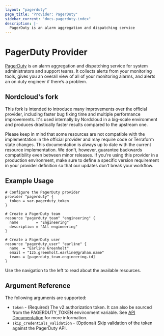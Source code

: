 ```yaml
---
layout: "pagerduty"
page_title: "Provider: PagerDuty"
sidebar_current: "docs-pagerduty-index"
description: |-
  PagerDuty is an alarm aggregation and dispatching service
---
```


# PagerDuty Provider

[PagerDuty](https://www.pagerduty.com/) is an alarm aggregation and dispatching service for system administrators and support teams. It collects alerts from your monitoring tools, gives you an overall view of all of your monitoring alarms, and alerts an on duty engineer if there’s a problem.

## Nordcloud's fork

This fork is intended to introduce many improvements over the official provider, including faster bug fixing time and multiple performance improvements. It's used internally by Nordcloud in a big-scale environment and produces drastically faster results compared to the upstream one.

Please keep in mind that some resources are not compatible with the implementation in the official provider and may require code or Terraform state changes. This documentation is always up to date with the current resource implementation. We don't, however, guarantee backwards compatibility even between minor releases. If you're using this provider in a production environment, make sure to define a specific version requirement in your provider definition so that our updates don't break your workflow.

## Example Usage

```hcl
# Configure the PagerDuty provider
provider "pagerduty" {
  token = var.pagerduty_token
}

# Create a PagerDuty team
resource "pagerduty_team" "engineering" {
  name        = "Engineering"
  description = "All engineering"
}

# Create a PagerDuty user
resource "pagerduty_user" "earline" {
  name  = "Earline Greenholt"
  email = "125.greenholt.earline@graham.name"
  teams = [pagerduty_team.engineering.id]
}
```

Use the navigation to the left to read about the available resources.

## Argument Reference

The following arguments are supported:

* `token` - (Required) The v2 authorization token. It can also be sourced from the PAGERDUTY_TOKEN environment variable. See [API Documentation](https://v2.developer.pagerduty.com/docs/authentication) for more information.
* `skip_credentials_validation` - (Optional) Skip validation of the token against the PagerDuty API.
